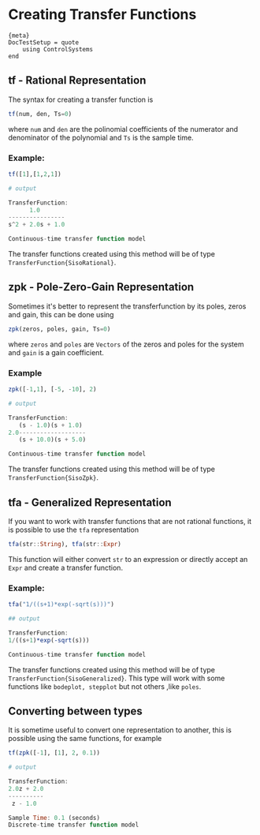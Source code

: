 # Creating Transfer Functions
    {meta}
    DocTestSetup = quote
        using ControlSystems
    end

## tf - Rational Representation
The syntax for creating a transfer function is
```julia
tf(num, den, Ts=0)
```
where `num` and `den` are the polinomial coefficients of the numerator and denominator of the polynomial and `Ts` is the sample time.
### Example:
```julia
tf([1],[1,2,1])

# output

TransferFunction:
      1.0
----------------
s^2 + 2.0s + 1.0

Continuous-time transfer function model
```

The transfer functions created using this method will be of type `TransferFunction{SisoRational}`.

## zpk - Pole-Zero-Gain Representation
Sometimes it's better to represent the transferfunction by its poles, zeros and gain, this can be done using
```julia
zpk(zeros, poles, gain, Ts=0)
```
where `zeros` and `poles` are `Vectors` of the zeros and poles for the system and `gain` is a gain coefficient.
### Example
```julia
zpk([-1,1], [-5, -10], 2)

# output

TransferFunction:
   (s - 1.0)(s + 1.0)
2.0-------------------
   (s + 10.0)(s + 5.0)

Continuous-time transfer function model
```

The transfer functions created using this method will be of type `TransferFunction{SisoZpk}`.

## tfa - Generalized Representation
If you want to work with transfer functions that are not rational functions, it is possible to use the `tfa` representation
```julia
tfa(str::String), tfa(str::Expr)
```
This function will either convert `str` to an expression or directly accept an `Expr` and create a transfer function.
### Example:
```julia
tfa("1/((s+1)*exp(-sqrt(s)))")

## output

TransferFunction:
1/((s+1)*exp(-sqrt(s)))

Continuous-time transfer function model
```
The transfer functions created using this method will be of type `TransferFunction{SisoGeneralized}`.
This type will work with some functions like `bodeplot, stepplot` but not others ,like `poles`.

## Converting between types
It is sometime useful to convert one representation to another, this is possible using the same functions, for example
```julia
tf(zpk([-1], [1], 2, 0.1))

# output

TransferFunction:
2.0z + 2.0
----------
 z - 1.0

Sample Time: 0.1 (seconds)
Discrete-time transfer function model
```